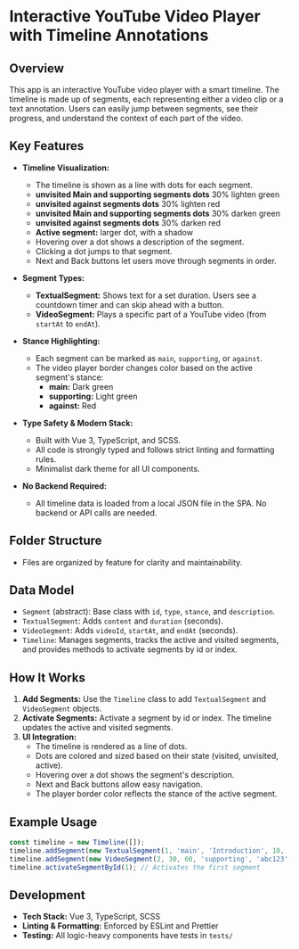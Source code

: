 # Interactive YouTube Video Player with Timeline Annotations

## Overview

This app is an interactive YouTube video player with a smart timeline. The timeline is made up of segments, each representing either a video clip or a text annotation. Users can easily jump between segments, see their progress, and understand the context of each part of the video.

## Key Features

- **Timeline Visualization:**

  - The timeline is shown as a line with dots for each segment.
  - **unvisited Main and supporting segments dots** 30% lighten green
  - **unvisited against segments dots** 30% lighten red
  - **unvisited Main and supporting segments dots** 30% darken green
  - **unvisited against segments dots** 30% darken red
  - **Active segment:** larger dot, with a shadow
  - Hovering over a dot shows a description of the segment.
  - Clicking a dot jumps to that segment.
  - Next and Back buttons let users move through segments in order.

- **Segment Types:**

  - **TextualSegment:** Shows text for a set duration. Users see a countdown timer and can skip ahead with a button.
  - **VideoSegment:** Plays a specific part of a YouTube video (from `startAt` to `endAt`).

- **Stance Highlighting:**

  - Each segment can be marked as `main`, `supporting`, or `against`.
  - The video player border changes color based on the active segment's stance:
    - **main:** Dark green
    - **supporting:** Light green
    - **against:** Red

- **Type Safety & Modern Stack:**

  - Built with Vue 3, TypeScript, and SCSS.
  - All code is strongly typed and follows strict linting and formatting rules.
  - Minimalist dark theme for all UI components.

- **No Backend Required:**
  - All timeline data is loaded from a local JSON file in the SPA. No backend or API calls are needed.

## Folder Structure

- Files are organized by feature for clarity and maintainability.

## Data Model

- `Segment` (abstract): Base class with `id`, `type`, `stance`, and `description`.
- `TextualSegment`: Adds `content` and `duration` (seconds).
- `VideoSegment`: Adds `videoId`, `startAt`, and `endAt` (seconds).
- `Timeline`: Manages segments, tracks the active and visited segments, and provides methods to activate segments by id or index.

## How It Works

1. **Add Segments:** Use the `Timeline` class to add `TextualSegment` and `VideoSegment` objects.
2. **Activate Segments:** Activate a segment by id or index. The timeline updates the active and visited segments.
3. **UI Integration:**
   - The timeline is rendered as a line of dots.
   - Dots are colored and sized based on their state (visited, unvisited, active).
   - Hovering over a dot shows the segment's description.
   - Next and Back buttons allow easy navigation.
   - The player border color reflects the stance of the active segment.

## Example Usage

```ts
const timeline = new Timeline([]);
timeline.addSegment(new TextualSegment(1, 'main', 'Introduction', 10, 'Intro text'));
timeline.addSegment(new VideoSegment(2, 30, 60, 'supporting', 'abc123', 'Key argument'));
timeline.activateSegmentById(1); // Activates the first segment
```

## Development

- **Tech Stack:** Vue 3, TypeScript, SCSS
- **Linting & Formatting:** Enforced by ESLint and Prettier
- **Testing:** All logic-heavy components have tests in `tests/`
